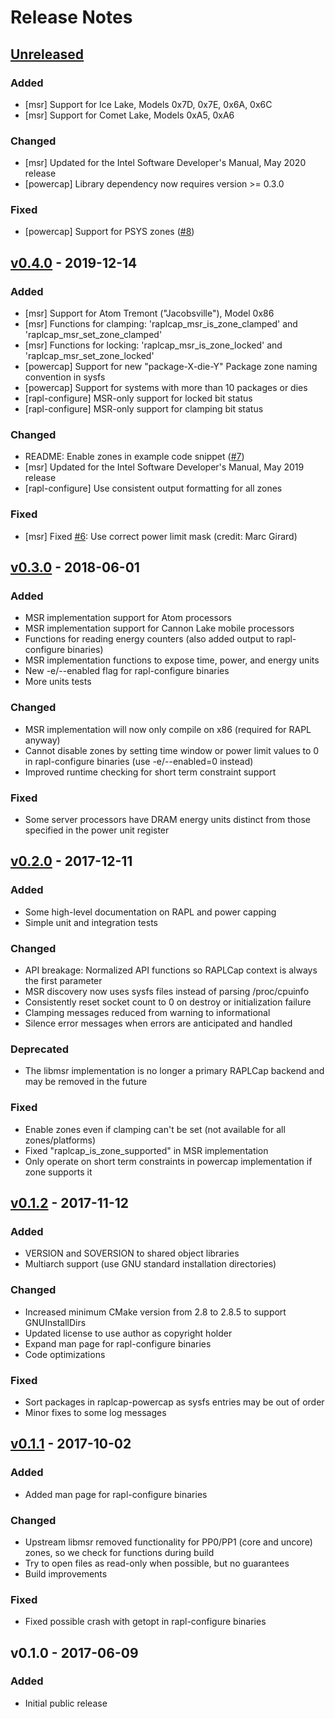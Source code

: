 # Release Notes

## [Unreleased]

### Added

* [msr] Support for Ice Lake, Models 0x7D, 0x7E, 0x6A, 0x6C
* [msr] Support for Comet Lake, Models 0xA5, 0xA6

### Changed

* [msr] Updated for the Intel Software Developer's Manual, May 2020 release
* [powercap] Library dependency now requires version >= 0.3.0

### Fixed

* [powercap] Support for PSYS zones ([#8])


## [v0.4.0] - 2019-12-14

### Added

* [msr] Support for Atom Tremont ("Jacobsville"), Model 0x86
* [msr] Functions for clamping: 'raplcap_msr_is_zone_clamped' and 'raplcap_msr_set_zone_clamped'
* [msr] Functions for locking: 'raplcap_msr_is_zone_locked' and 'raplcap_msr_set_zone_locked'
* [powercap] Support for new "package-X-die-Y" Package zone naming convention in sysfs
* [powercap] Support for systems with more than 10 packages or dies
* [rapl-configure] MSR-only support for locked bit status
* [rapl-configure] MSR-only support for clamping bit status

### Changed

* README: Enable zones in example code snippet ([#7])
* [msr] Updated for the Intel Software Developer's Manual, May 2019 release
* [rapl-configure] Use consistent output formatting for all zones

### Fixed

* [msr] Fixed [#6]: Use correct power limit mask (credit: Marc Girard)


## [v0.3.0] - 2018-06-01

### Added

* MSR implementation support for Atom processors
* MSR implementation support for Cannon Lake mobile processors
* Functions for reading energy counters (also added output to rapl-configure binaries)
* MSR implementation functions to expose time, power, and energy units
* New -e/--enabled flag for rapl-configure binaries
* More units tests

### Changed

* MSR implementation will now only compile on x86 (required for RAPL anyway)
* Cannot disable zones by setting time window or power limit values to 0 in rapl-configure binaries (use -e/--enabled=0 instead)
* Improved runtime checking for short term constraint support

### Fixed

* Some server processors have DRAM energy units distinct from those specified in the power unit register


## [v0.2.0] - 2017-12-11

### Added

* Some high-level documentation on RAPL and power capping
* Simple unit and integration tests

### Changed

* API breakage: Normalized API functions so RAPLCap context is always the first parameter
* MSR discovery now uses sysfs files instead of parsing /proc/cpuinfo
* Consistently reset socket count to 0 on destroy or initialization failure
* Clamping messages reduced from warning to informational
* Silence error messages when errors are anticipated and handled

### Deprecated

* The libmsr implementation is no longer a primary RAPLCap backend and may be removed in the future

### Fixed

* Enable zones even if clamping can't be set (not available for all zones/platforms)
* Fixed "raplcap_is_zone_supported" in MSR implementation
* Only operate on short term constraints in powercap implementation if zone supports it


## [v0.1.2] - 2017-11-12

### Added

* VERSION and SOVERSION to shared object libraries
* Multiarch support (use GNU standard installation directories)

### Changed

* Increased minimum CMake version from 2.8 to 2.8.5 to support GNUInstallDirs
* Updated license to use author as copyright holder
* Expand man page for rapl-configure binaries
* Code optimizations

### Fixed

* Sort packages in raplcap-powercap as sysfs entries may be out of order
* Minor fixes to some log messages


## [v0.1.1] - 2017-10-02

### Added

* Added man page for rapl-configure binaries

### Changed

* Upstream libmsr removed functionality for PP0/PP1 (core and uncore) zones, so we check for functions during build
* Try to open files as read-only when possible, but no guarantees
* Build improvements

### Fixed

* Fixed possible crash with getopt in rapl-configure binaries


## v0.1.0 - 2017-06-09

### Added

* Initial public release


[Unreleased]: https://github.com/powercap/raplcap/compare/v0.4.0...HEAD
[v0.4.0]: https://github.com/powercap/raplcap/compare/v0.3.0...v0.4.0
[v0.3.0]: https://github.com/powercap/raplcap/compare/v0.2.0...v0.3.0
[v0.2.0]: https://github.com/powercap/raplcap/compare/v0.1.2...v0.2.0
[v0.1.2]: https://github.com/powercap/raplcap/compare/v0.1.1...v0.1.2
[v0.1.1]: https://github.com/powercap/raplcap/compare/v0.1.0...v0.1.1
[#6]: https://github.com/powercap/raplcap/issues/6
[#7]: https://github.com/powercap/raplcap/issues/7
[#8]: https://github.com/powercap/raplcap/issues/8
